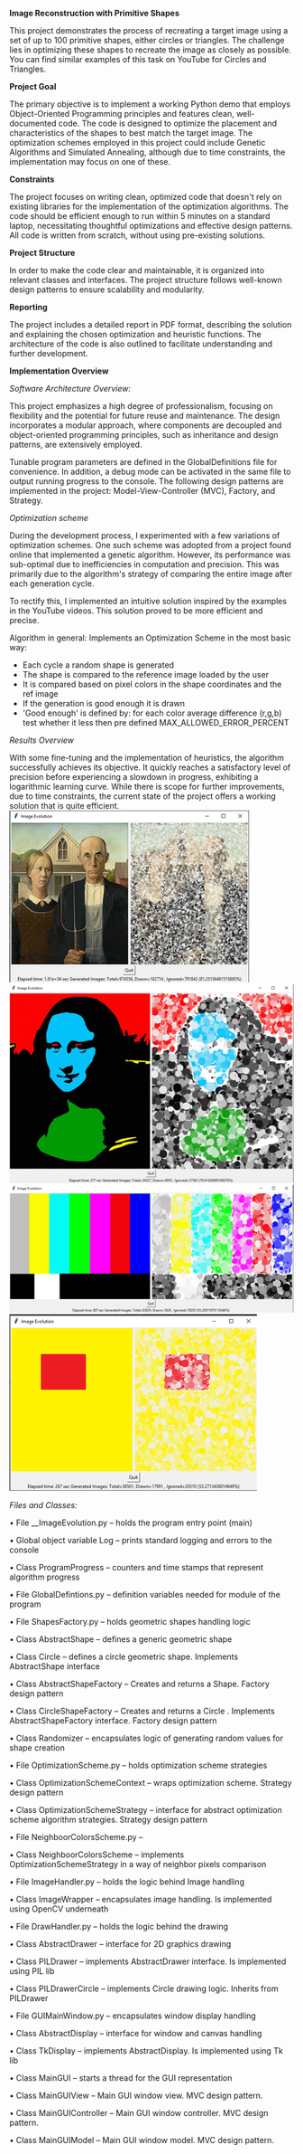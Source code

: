 ****Image Reconstruction with Primitive Shapes****

This project demonstrates the process of recreating a target image using a set of up to 100 primitive shapes, either circles or triangles. The challenge lies in optimizing these shapes to recreate the image as closely as possible. You can find similar examples of this task on YouTube for Circles and Triangles.

**Project Goal**

The primary objective is to implement a working Python demo that employs Object-Oriented Programming principles and features clean, well-documented code. The code is designed to optimize the placement and characteristics of the shapes to best match the target image. The optimization schemes employed in this project could include Genetic Algorithms and Simulated Annealing, although due to time constraints, the implementation may focus on one of these.

**Constraints**

The project focuses on writing clean, optimized code that doesn't rely on existing libraries for the implementation of the optimization algorithms. The code should be efficient enough to run within 5 minutes on a standard laptop, necessitating thoughtful optimizations and effective design patterns. All code is written from scratch, without using pre-existing solutions.

**Project Structure**

In order to make the code clear and maintainable, it is organized into relevant classes and interfaces. The project structure follows well-known design patterns to ensure scalability and modularity.

**Reporting**

The project includes a detailed report in PDF format, describing the solution and explaining the chosen optimization and heuristic functions. The architecture of the code is also outlined to facilitate understanding and further development.

**Implementation Overview**

_Software Architecture Overview:_

This project emphasizes a high degree of professionalism, focusing on flexibility and the potential for future reuse and maintenance. The design incorporates a modular approach, where components are decoupled and object-oriented programming principles, such as inheritance and design patterns, are extensively employed.

Tunable program parameters are defined in the GlobalDefinitions file for convenience. In addition, a debug mode can be activated in the same file to output running progress to the console. The following design patterns are implemented in the project: Model-View-Controller (MVC), Factory, and Strategy.

_Optimization scheme_

During the development process, I experimented with a few variations of optimization schemes. One such scheme was adopted from a project found online that implemented a genetic algorithm. However, its performance was sub-optimal due to inefficiencies in computation and precision. This was primarily due to the algorithm's strategy of comparing the entire image after each generation cycle.

To rectify this, I implemented an intuitive solution inspired by the examples in the YouTube videos. This solution proved to be more efficient and precise.

Algorithm in general:
Implements an Optimization Scheme in the most basic way:
- Each cycle a random shape is generated
- The shape is compared to the reference image loaded by the user
- It is compared based on pixel colors in the shape coordinates and the ref image
- If the generation is good enough it is drawn
- 'Good enough' is defined by: for each color average difference (r,g,b) test whether it less then pre defined MAX_ALLOWED_ERROR_PERCENT

_Results Overview_

With some fine-tuning and the implementation of heuristics, the algorithm successfully achieves its objective. It quickly reaches a satisfactory level of precision before experiencing a slowdown in progress, exhibiting a logarithmic learning curve. While there is scope for further improvements, due to time constraints, the current state of the project offers a working solution that is quite efficient.
![alt text](https://github.com/alexeyg185/Image-Evolution/blob/main/images/farmer.png?raw=true)
![alt text](https://github.com/alexeyg185/Image-Evolution/blob/main/images/mona_lisa.png?raw=true)
![alt text](https://github.com/alexeyg185/Image-Evolution/blob/main/images/monitor.png?raw=true)
![alt text](https://github.com/alexeyg185/Image-Evolution/blob/main/images/simple.png?raw=true)

_Files and Classes:_

•	File __ImageEvolution.py – holds the program entry point (main)

•	Global object variable Log – prints standard logging and errors to the console

•	Class ProgramProgress – counters and time stamps that represent algorithm progress

•	File GlobalDefintions.py – definition variables needed for module of the program

•	File ShapesFactory.py – holds geometric shapes handling logic

•	Class AbstractShape – defines a generic geometric shape

•	Class Circle – defines a circle geometric shape. Implements AbstractShape interface

•	Class AbstractShapeFactory – Creates and returns a Shape. Factory design pattern

•	Class CircleShapeFactory – Creates and returns a Circle . Implements AbstractShapeFactory interface. Factory design pattern

•	Class Randomizer – encapsulates logic of generating random values for shape creation

•	File OptimizationScheme.py – holds optimization scheme strategies

•	Class OptimizationSchemeContext – wraps optimization scheme. Strategy design pattern  

•	Class OptimizationSchemeStrategy – interface for abstract optimization scheme algorithm strategies. Strategy design pattern  

•	File NeighboorColorsScheme.py –

•	Class NeighboorColorsScheme  – implements OptimizationSchemeStrategy in a way of neighbor pixels comparison

•	File ImageHandler.py – holds the logic behind Image handling

•	Class ImageWrapper – encapsulates image handling. Is implemented using OpenCV underneath

•	File DrawHandler.py – holds the logic behind the drawing

•	Class AbstractDrawer – interface for 2D graphics drawing

•	Class PILDrawer – implements AbstractDrawer interface. Is implemented using PIL lib

•	Class PILDrawerCircle – implements Circle drawing logic. Inherits from PILDrawer

•	File GUIMainWindow.py – encapsulates window display handling

•	Class AbstractDisplay – interface for window and canvas handling

•	Class TkDisplay – implements AbstractDisplay. Is implemented using Tk lib

•	Class MainGUI – starts a thread for the GUI representation

•	Class MainGUIView – Main GUI window view. MVC design pattern.

•	Class MainGUIController – Main GUI window controller. MVC design pattern.

•	Class MainGUIModel – Main GUI window model. MVC design pattern.

